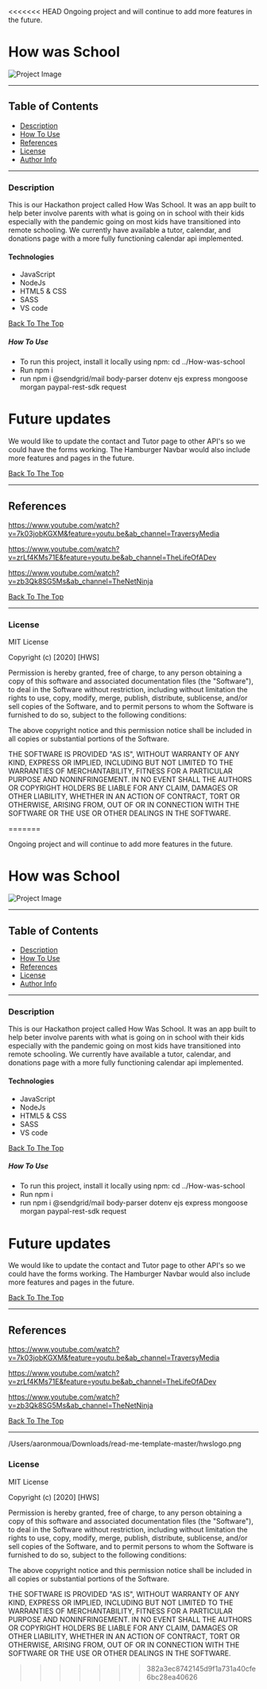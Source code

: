 <<<<<<< HEAD
Ongoing project and will continue to add more features in the future.

 # How was School 

![Project Image](hwslogo.png)

---

## Table of Contents

- [Description](#description)
- [How To Use](#how-to-use)
- [References](#references)
- [License](#license)
- [Author Info](#author-info)

---

### Description

This is our Hackathon project called How Was School. It was an app built to help beter involve parents with what is going on in school with their kids especially with the pandemic going on most kids have transitioned into remote schooling. We currently have available a tutor, calendar, and donations page with a more fully functioning calendar api implemented.

#### Technologies

- JavaScript
- NodeJs
- HTML5 & CSS 
- SASS
- VS code


[Back To The Top](#read-me-template)



##### How To Use
- To run this project, install it locally using npm:
cd ../How-was-school
- Run npm i 
- run npm i 
     @sendgrid/mail
    body-parser
    dotenv
    ejs
    express
    mongoose
    morgan
    paypal-rest-sdk
    request

# Future updates

We would like to update the contact and Tutor page to other API's so we could have the forms working. The Hamburger Navbar would also include more features and pages in the future. 

[Back To The Top](#read-me-template)

---

## References

https://www.youtube.com/watch?v=7k03jobKGXM&feature=youtu.be&ab_channel=TraversyMedia

https://www.youtube.com/watch?v=zrLf4KMs71E&feature=youtu.be&ab_channel=TheLifeOfADev

https://www.youtube.com/watch?v=zb3Qk8SG5Ms&ab_channel=TheNetNinja

[Back To The Top](#read-me-template)

---

### License

MIT License

Copyright (c) [2020] [HWS]

Permission is hereby granted, free of charge, to any person obtaining a copy
of this software and associated documentation files (the "Software"), to deal
in the Software without restriction, including without limitation the rights
to use, copy, modify, merge, publish, distribute, sublicense, and/or sell
copies of the Software, and to permit persons to whom the Software is
furnished to do so, subject to the following conditions:

The above copyright notice and this permission notice shall be included in all
copies or substantial portions of the Software.

THE SOFTWARE IS PROVIDED "AS IS", WITHOUT WARRANTY OF ANY KIND, EXPRESS OR
IMPLIED, INCLUDING BUT NOT LIMITED TO THE WARRANTIES OF MERCHANTABILITY,
FITNESS FOR A PARTICULAR PURPOSE AND NONINFRINGEMENT. IN NO EVENT SHALL THE
AUTHORS OR COPYRIGHT HOLDERS BE LIABLE FOR ANY CLAIM, DAMAGES OR OTHER
LIABILITY, WHETHER IN AN ACTION OF CONTRACT, TORT OR OTHERWISE, ARISING FROM,
OUT OF OR IN CONNECTION WITH THE SOFTWARE OR THE USE OR OTHER DEALINGS IN THE
SOFTWARE.

=======

Ongoing project and will continue to add more features in the future.

 # How was School 

![Project Image](hwslogo.png)

---

## Table of Contents

- [Description](#description)
- [How To Use](#how-to-use)
- [References](#references)
- [License](#license)
- [Author Info](#author-info)

---

### Description

This is our Hackathon project called How Was School. It was an app built to help beter involve parents with what is going on in school with their kids especially with the pandemic going on most kids have transitioned into remote schooling. We currently have available a tutor, calendar, and donations page with a more fully functioning calendar api implemented.

#### Technologies

- JavaScript
- NodeJs
- HTML5 & CSS 
- SASS
- VS code


[Back To The Top](#read-me-template)



##### How To Use
- To run this project, install it locally using npm:
cd ../How-was-school
- Run npm i 
- run npm i 
     @sendgrid/mail
    body-parser
    dotenv
    ejs
    express
    mongoose
    morgan
    paypal-rest-sdk
    request

# Future updates

We would like to update the contact and Tutor page to other API's so we could have the forms working. The Hamburger Navbar would also include more features and pages in the future. 

[Back To The Top](#read-me-template)

---

## References

https://www.youtube.com/watch?v=7k03jobKGXM&feature=youtu.be&ab_channel=TraversyMedia

https://www.youtube.com/watch?v=zrLf4KMs71E&feature=youtu.be&ab_channel=TheLifeOfADev

https://www.youtube.com/watch?v=zb3Qk8SG5Ms&ab_channel=TheNetNinja

[Back To The Top](#read-me-template)

---
/Users/aaronmoua/Downloads/read-me-template-master/hwslogo.png
### License

MIT License

Copyright (c) [2020] [HWS]

Permission is hereby granted, free of charge, to any person obtaining a copy
of this software and associated documentation files (the "Software"), to deal
in the Software without restriction, including without limitation the rights
to use, copy, modify, merge, publish, distribute, sublicense, and/or sell
copies of the Software, and to permit persons to whom the Software is
furnished to do so, subject to the following conditions:

The above copyright notice and this permission notice shall be included in all
copies or substantial portions of the Software.

THE SOFTWARE IS PROVIDED "AS IS", WITHOUT WARRANTY OF ANY KIND, EXPRESS OR
IMPLIED, INCLUDING BUT NOT LIMITED TO THE WARRANTIES OF MERCHANTABILITY,
FITNESS FOR A PARTICULAR PURPOSE AND NONINFRINGEMENT. IN NO EVENT SHALL THE
AUTHORS OR COPYRIGHT HOLDERS BE LIABLE FOR ANY CLAIM, DAMAGES OR OTHER
LIABILITY, WHETHER IN AN ACTION OF CONTRACT, TORT OR OTHERWISE, ARISING FROM,
OUT OF OR IN CONNECTION WITH THE SOFTWARE OR THE USE OR OTHER DEALINGS IN THE
SOFTWARE.


>>>>>>> 382a3ec8742145d9f1a731a40cfe6bc28ea40626
